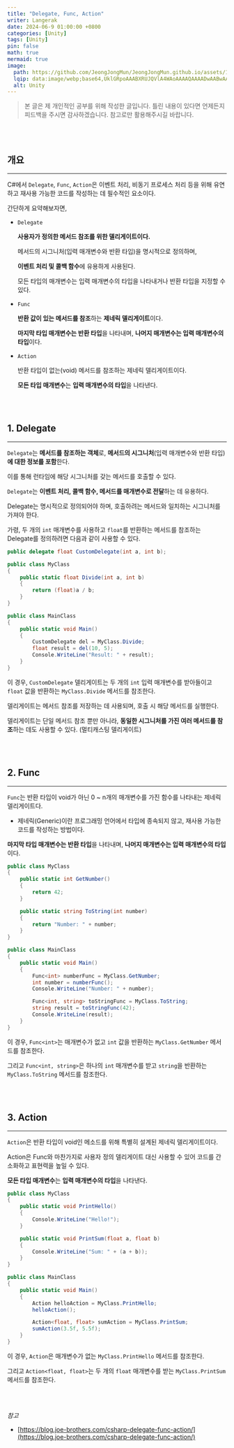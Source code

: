 ```yaml
---
title: "Delegate, Func, Action"
writer: Langerak
date: 2024-06-9 01:00:00 +0800
categories: [Unity]
tags: [Unity]
pin: false
math: true
mermaid: true
image:
  path: https://github.com/JeongJongMun/JeongJongMun.github.io/assets/101979073/e9c9f437-d76d-4f3b-b293-7f74db14e557
  lqip: data:image/webp;base64,UklGRpoAAABXRUJQVlA4WAoAAAAQAAAADwAABwAAQUxQSDIAAAARL0AmbZurmr57yyIiqE8oiG0bejIYEQTgqiDA9vqnsUSI6H+oAERp2HZ65qP/VIAWAFZQOCBCAAAA8AEAnQEqEAAIAAVAfCWkAALp8sF8rgRgAP7o9FDvMCkMde9PK7euH5M1m6VWoDXf2FkP3BqV0ZYbO6NA/VFIAAAA
  alt: Unity
---
```


> 본 글은 제 개인적인 공부를 위해 작성한 글입니다. 틀린 내용이 있다면 언제든지 피드백을 주시면 감사하겠습니다. 참고로만 활용해주시길 바랍니다.

<br/><br/>

## 개요

---

C#에서 `Delegate`, `Func`, `Action`은 이벤트 처리, 비동기 프로세스 처리 등을 위해 유연하고 재사용 가능한 코드를 작성하는 데 필수적인 요소이다.

간단하게 요약해보자면,

- `Delegate`
    
    **사용자가 정의한 메서드 참조를 위한 델리게이트이다.**
    
    메서드의 시그니처(입력 매개변수와 반환 타입)을 명시적으로 정의하며,
    
    **이벤트 처리 및 콜백 함수**에 유용하게 사용된다.
    
    모든 타입의 매개변수는 입력 매개변수의 타입을 나타내거나 반환 타입을 지정할 수 있다.
    
- `Func`
    
    **반환 값이 있는 메서드를 참조**하는 **제네릭 델리게이트**이다.
    
    **마지막 타입 매개변수는 반환 타입**을 나타내며, **나머지 매개변수는 입력 매개변수의 타입**이다.
    
- `Action`
    
    반환 타입이 없는(void) 메서드를 참조하는 제네릭 델리게이트이다.
    
    **모든 타입 매개변수**는 **입력 매개변수의 타입**을 나타낸다.
    
<br/><br/>

## 1. Delegate

---

`Delegate`는 **메서드를 참조하는 객체**로, **메서드의 시그니처**(입력 매개변수와 반환 타입)**에 대한 정보를 포함**한다.

이를 통해 런타임에 해당 시그니처를 갖는 메서드를 호출할 수 있다.

`Delegate`는 **이벤트 처리, 콜백 함수, 메서드를 매개변수로 전달**하는 데 유용하다.

Delegate는 명시적으로 정의되어야 하며, 호출하려는 메서드와 일치하는 시그니처를 가져야 한다.

가령, 두 개의 `int` 매개변수를 사용하고 `float`를 반환하는 메서드를 참조하는 Delegate를 정의하려면 다음과 같이 사용할 수 있다.

```csharp
public delegate float CustomDelegate(int a, int b);

public class MyClass
{
    public static float Divide(int a, int b)
    {
        return (float)a / b;
    }
}

public class MainClass
{
    public static void Main()
    {
        CustomDelegate del = MyClass.Divide;
        float result = del(10, 5);
        Console.WriteLine("Result: " + result);
    }
}
```

이 경우, `CustomDelegate` 델리게이트는 두 개의 `int` 입력 매개변수를 받아들이고 `float` 값을 반환하는 `MyClass.Divide` 메서드를 참조한다.

델리게이트는 메서드 참조를 저장하는 데 사용되며, 호출 시 해당 메서드를 실행한다.

델리게이트는 단일 메서드 참조 뿐만 아니라, **동일한 시그니처를 가진 여러 메서드를 참조**하는 데도 사용할 수 있다. (멀티캐스팅 델리게이트)

<br/><br/>

## 2. Func

---

`Func`는 반환 타입이 void가 아닌 0 ~ n개의 매개변수를 가진 함수를 나타내는 제네릭 델리게이트다.

- 제네릭(Generic)이란 프로그래밍 언어에서 타입에 종속되지 않고, 재사용 가능한 코드를 작성하는 방법이다.

**마지막 타입 매개변수는 반환 타입**을 나타내며, **나머지 매개변수는 입력 매개변수의 타입**이다.

```csharp
public class MyClass
{
    public static int GetNumber()
    {
        return 42;
    }

    public static string ToString(int number)
    {
        return "Number: " + number;
    }
}

public class MainClass
{
    public static void Main()
    {
        Func<int> numberFunc = MyClass.GetNumber;
        int number = numberFunc();
        Console.WriteLine("Number: " + number);

        Func<int, string> toStringFunc = MyClass.ToString;
        string result = toStringFunc(42);
        Console.WriteLine(result);
    }
}
```

이 경우, `Func<int>`는 매개변수가 없고 `int` 값을 반환하는 `MyClass.GetNumber` 메서드를 참조한다.

그리고 `Func<int, string>`은 하나의 `int` 매개변수를 받고 `string`을 반환하는 `MyClass.ToString` 메서드를 참조한다.

<br/><br/>

## 3. Action

---

`Action`은 반환 타입이 void인 메소드를 위해 특별히 설계된 제네릭 델리게이트이다.

Action은 Func와 마찬가지로 사용자 정의 델리게이트 대신 사용할 수 있어 코드를 간소화하고 표현력을 높일 수 있다.

**모든 타입 매개변수**는 **입력 매개변수의 타입**을 나타낸다.

```csharp
public class MyClass
{
    public static void PrintHello()
    {
        Console.WriteLine("Hello!");
    }

    public static void PrintSum(float a, float b)
    {
        Console.WriteLine("Sum: " + (a + b));
    }
}

public class MainClass
{
    public static void Main()
    {
        Action helloAction = MyClass.PrintHello;
        helloAction();

        Action<float, float> sumAction = MyClass.PrintSum;
        sumAction(3.5f, 5.5f);
    }
}
```

이 경우, `Action`은 매개변수가 없는 `MyClass.PrintHello` 메서드를 참조한다.

그리고 `Action<float, float>`는 두 개의 `float` 매개변수를 받는 `MyClass.PrintSum` 메서드를 참조한다.

<br/><br/>

_참고_

- [https://blog.joe-brothers.com/csharp-delegate-func-action/](https://blog.joe-brothers.com/csharp-delegate-func-action/)